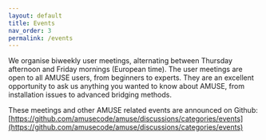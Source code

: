 ```yaml
---
layout: default
title: Events
nav_order: 3
permalink: /events
---
```


We organise biweekly user meetings, alternating between Thursday afternoon and Friday mornings (European time).
The user meetings are open to all AMUSE users, from beginners to experts.
They are an excellent opportunity to ask us anything you wanted to know about AMUSE, from installation issues to advanced bridging methods.

These meetings and other AMUSE related events are announced on Github: [https://github.com/amusecode/amuse/discussions/categories/events](https://github.com/amusecode/amuse/discussions/categories/events)

